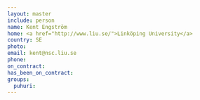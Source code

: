 ```yaml
---
layout: master
include: person
name: Kent Engström
home: <a href="http://www.liu.se/">Linköping University</a>
country: SE
photo:
email: kent@nsc.liu.se
phone:
on_contract:
has_been_on_contract:
groups:
  puhuri:
---
```

